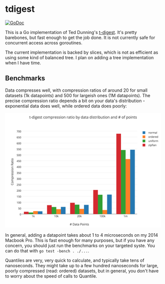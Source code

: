 # tdigest #
[![GoDoc](https://godoc.org/github.com/spenczar/tdigest?status.svg)](https://godoc.org/github.com/spenczar/tdigest)

This is a Go implementation of Ted Dunning's
[t-digest](https://github.com/tdunning/t-digest). It's pretty
barebones, but fast enough to get the job done. It is not currently
safe for concurrent access across goroutines.

The current implementation is backed by slices, which is not as
efficient as using some kind of balanced tree. I plan on adding a tree
implementation when I have time.

## Benchmarks ##

Data compresses well, with compression ratios of around 20 for small
datasets (1k datapoints) and 500 for largeish ones (1M
datapoints). The precise compression ratio depends a bit on your
data's distribution - exponential data does well, while ordered data
does poorly:

![compression benchmark](docs/compression_benchmark.png)

In general, adding a datapoint takes about 1 to 4 microseconds on my
2014 Macbook Pro. This is fast enough for many purposes, but if you
have any concern, you should just run the benchmarks on your targeted
syste. You can do that with `go test -bench . ./...`.

Quantiles are very, very quick to calculate, and typically take tens
of nanoseconds. They might take up to a few hundred nanoseconds for
large, poorly compressed (read: ordered) datasets, but in general, you
don't have to worry about the speed of calls to Quantile.
